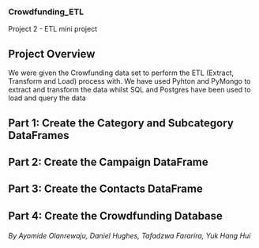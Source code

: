 ### **Crowdfunding_ETL**
Project 2 - ETL mini project

## Project Overview
We were given the Crowfunding data set to perform the ETL (Extract, Transform and Load) process with. We have used Pyhton and PyMongo to extract and transform the data whilst SQL and Postgres have been used to load and query the data

## Part 1: Create the Category and Subcategory DataFrames

## Part 2: Create the Campaign DataFrame

## Part 3: Create the Contacts DataFrame

## Part 4: Create the Crowdfunding Database

###### By Ayomide Olanrewaju, Daniel Hughes,  Tafadzwa Fararira, Yuk Hang Hui
